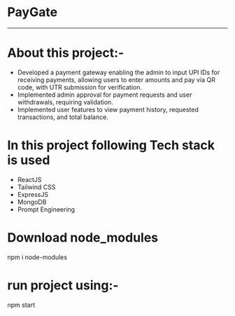 # PayGate

---

# About this project:- 
* Developed a payment gateway enabling the admin to input UPI IDs for receiving payments, allowing users to enter
amounts and pay via QR code, with UTR submission for verification.
* Implemented admin approval for payment requests and user withdrawals, requiring validation.
* Implemented user features to view payment history, requested transactions, and total balance.


# In this project following Tech stack is used

- ReactJS
- Tailwind CSS
- ExpressJS
- MongoDB
- Prompt Engineering

# Download node_modules
npm i node-modules

# run project using:-
npm start

